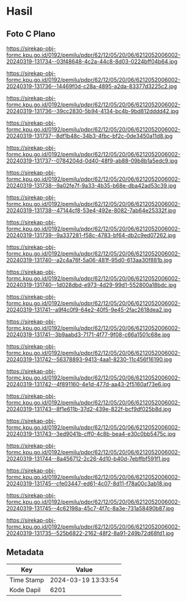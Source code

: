 # Hasil

## Foto C Plano

https://sirekap-obj-formc.kpu.go.id/0192/pemilu/pdpr/62/12/05/20/06/6212052006002-20240319-131734--03f48648-4c2a-44c8-8d03-0224bff04b64.jpg

https://sirekap-obj-formc.kpu.go.id/0192/pemilu/pdpr/62/12/05/20/06/6212052006002-20240319-131736--14469f0d-c28a-4895-a2da-83377d3225c2.jpg

https://sirekap-obj-formc.kpu.go.id/0192/pemilu/pdpr/62/12/05/20/06/6212052006002-20240319-131736--39cc2830-5b94-4134-bc4b-9bd812dddd42.jpg

https://sirekap-obj-formc.kpu.go.id/0192/pemilu/pdpr/62/12/05/20/06/6212052006002-20240319-131737--8df1b48c-34b3-4fbc-bf2c-0de3450a11d8.jpg

https://sirekap-obj-formc.kpu.go.id/0192/pemilu/pdpr/62/12/05/20/06/6212052006002-20240319-131737--0784204d-0d40-48f9-ab88-09b8b1a5edc9.jpg

https://sirekap-obj-formc.kpu.go.id/0192/pemilu/pdpr/62/12/05/20/06/6212052006002-20240319-131738--9a02fe7f-9a33-4b35-b68e-dba42ad53c39.jpg

https://sirekap-obj-formc.kpu.go.id/0192/pemilu/pdpr/62/12/05/20/06/6212052006002-20240319-131738--47144cf8-53e4-492e-8082-7ab64e25332f.jpg

https://sirekap-obj-formc.kpu.go.id/0192/pemilu/pdpr/62/12/05/20/06/6212052006002-20240319-131739--9a337281-f58c-4783-bf64-db2c9ed07262.jpg

https://sirekap-obj-formc.kpu.go.id/0192/pemilu/pdpr/62/12/05/20/06/6212052006002-20240319-131740--a2c4a76f-5a06-481f-95d0-613aa30f881b.jpg

https://sirekap-obj-formc.kpu.go.id/0192/pemilu/pdpr/62/12/05/20/06/6212052006002-20240319-131740--1d028dbd-e973-4d29-99d1-552800a18bdc.jpg

https://sirekap-obj-formc.kpu.go.id/0192/pemilu/pdpr/62/12/05/20/06/6212052006002-20240319-131741--a9f4c0f9-64e2-40f5-9e45-2fac2618dea2.jpg

https://sirekap-obj-formc.kpu.go.id/0192/pemilu/pdpr/62/12/05/20/06/6212052006002-20240319-131741--3b9aabd3-7171-4f77-9f08-c66a1501c68e.jpg

https://sirekap-obj-formc.kpu.go.id/0192/pemilu/pdpr/62/12/05/20/06/6212052006002-20240319-131742--56378893-9413-4aa1-8230-11c456f16190.jpg

https://sirekap-obj-formc.kpu.go.id/0192/pemilu/pdpr/62/12/05/20/06/6212052006002-20240319-131742--4f891160-4e1d-477d-aa43-2f5160af73e6.jpg

https://sirekap-obj-formc.kpu.go.id/0192/pemilu/pdpr/62/12/05/20/06/6212052006002-20240319-131743--8f1e611b-37d2-439e-822f-bcf9df025b8d.jpg

https://sirekap-obj-formc.kpu.go.id/0192/pemilu/pdpr/62/12/05/20/06/6212052006002-20240319-131743--3ed9041b-cff0-4c8b-bea4-e30c0bb5475c.jpg

https://sirekap-obj-formc.kpu.go.id/0192/pemilu/pdpr/62/12/05/20/06/6212052006002-20240319-131744--8a456712-2c26-4d10-b40d-7ebffbf591f1.jpg

https://sirekap-obj-formc.kpu.go.id/0192/pemilu/pdpr/62/12/05/20/06/6212052006002-20240319-131745--cfe03447-ed61-4c07-8d11-f78a00c3ab18.jpg

https://sirekap-obj-formc.kpu.go.id/0192/pemilu/pdpr/62/12/05/20/06/6212052006002-20240319-131745--4c62198a-45c7-4f7c-8a3e-731a58490b87.jpg

https://sirekap-obj-formc.kpu.go.id/0192/pemilu/pdpr/62/12/05/20/06/6212052006002-20240319-131735--525b6822-2162-48f2-8a91-249b72d68fd1.jpg


## Metadata

| Key        | Value               |
| ---------- | ------------------- |
| Time Stamp | 2024-03-19 13:33:54 |
| Kode Dapil | 6201                |




